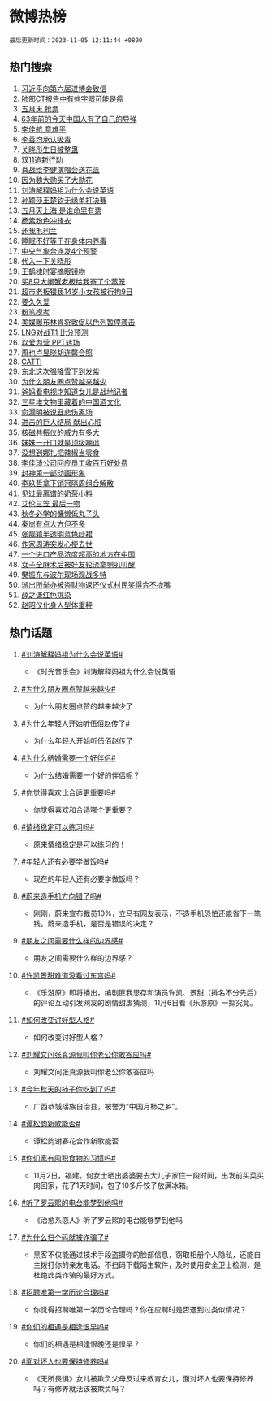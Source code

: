 # 微博热榜

`最后更新时间：2023-11-05 12:11:44 +0800`

## 热门搜索

1. [习近平向第六届进博会致信](https://m.weibo.cn/search?containerid=100103type%3D1%26t%3D10%26q%3D%23%E4%B9%A0%E8%BF%91%E5%B9%B3%E5%90%91%E7%AC%AC%E5%85%AD%E5%B1%8A%E8%BF%9B%E5%8D%9A%E4%BC%9A%E8%87%B4%E4%BF%A1%23&stream_entry_id=51&isnewpage=1&extparam=seat%3D1%26pos%3D0%26q%3D%2523%25E4%25B9%25A0%25E8%25BF%2591%25E5%25B9%25B3%25E5%2590%2591%25E7%25AC%25AC%25E5%2585%25AD%25E5%25B1%258A%25E8%25BF%259B%25E5%258D%259A%25E4%25BC%259A%25E8%2587%25B4%25E4%25BF%25A1%2523%26filter_type%3Drealtimehot%26dgr%3D0%26c_type%3D51%26stream_entry_id%3D51%26cate%3D10103%26display_time%3D1699157502%26pre_seqid%3D169915750221403000266)
1. [肺部CT报告中有些字眼可能是癌](https://m.weibo.cn/search?containerid=100103type%3D1%26t%3D10%26q%3D%23%E8%82%BA%E9%83%A8CT%E6%8A%A5%E5%91%8A%E4%B8%AD%E6%9C%89%E4%BA%9B%E5%AD%97%E7%9C%BC%E5%8F%AF%E8%83%BD%E6%98%AF%E7%99%8C%23&stream_entry_id=31&isnewpage=1&extparam=seat%3D1%26pos%3D0%26realpos%3D1%26lcate%3D5001%26c_type%3D31%26flag%3D1%26stream_entry_id%3D31%26q%3D%2523%25E8%2582%25BA%25E9%2583%25A8CT%25E6%258A%25A5%25E5%2591%258A%25E4%25B8%25AD%25E6%259C%2589%25E4%25BA%259B%25E5%25AD%2597%25E7%259C%25BC%25E5%258F%25AF%25E8%2583%25BD%25E6%2598%25AF%25E7%2599%258C%2523%26filter_type%3Drealtimehot%26dgr%3D0%26band_rank%3D1%26cate%3D5001%26display_time%3D1699157502%26pre_seqid%3D169915750221403000266)
1. [五月天 抢票](https://m.weibo.cn/search?containerid=100103type%3D1%26t%3D10%26q%3D%E4%BA%94%E6%9C%88%E5%A4%A9+%E6%8A%A2%E7%A5%A8&stream_entry_id=31&isnewpage=1&extparam=seat%3D1%26pos%3D1%26realpos%3D2%26lcate%3D5001%26c_type%3D31%26flag%3D2%26stream_entry_id%3D31%26q%3D%25E4%25BA%2594%25E6%259C%2588%25E5%25A4%25A9%2520%25E6%258A%25A2%25E7%25A5%25A8%26filter_type%3Drealtimehot%26dgr%3D0%26band_rank%3D2%26cate%3D5001%26display_time%3D1699157502%26pre_seqid%3D169915750221403000266)
1. [63年前的今天中国人有了自己的导弹](https://m.weibo.cn/search?containerid=100103type%3D1%26t%3D10%26q%3D%2363%E5%B9%B4%E5%89%8D%E7%9A%84%E4%BB%8A%E5%A4%A9%E4%B8%AD%E5%9B%BD%E4%BA%BA%E6%9C%89%E4%BA%86%E8%87%AA%E5%B7%B1%E7%9A%84%E5%AF%BC%E5%BC%B9%23&stream_entry_id=31&isnewpage=1&extparam=seat%3D1%26pos%3D2%26realpos%3D3%26lcate%3D5001%26c_type%3D31%26flag%3D1%26stream_entry_id%3D31%26q%3D%252363%25E5%25B9%25B4%25E5%2589%258D%25E7%259A%2584%25E4%25BB%258A%25E5%25A4%25A9%25E4%25B8%25AD%25E5%259B%25BD%25E4%25BA%25BA%25E6%259C%2589%25E4%25BA%2586%25E8%2587%25AA%25E5%25B7%25B1%25E7%259A%2584%25E5%25AF%25BC%25E5%25BC%25B9%2523%26filter_type%3Drealtimehot%26dgr%3D0%26band_rank%3D3%26cate%3D5001%26display_time%3D1699157502%26pre_seqid%3D169915750221403000266)
1. [李佳航 意难平](https://m.weibo.cn/search?containerid=100103type%3D1%26t%3D10%26q%3D%E6%9D%8E%E4%BD%B3%E8%88%AA+%E6%84%8F%E9%9A%BE%E5%B9%B3&stream_entry_id=31&isnewpage=1&extparam=seat%3D1%26pos%3D3%26realpos%3D4%26lcate%3D5001%26c_type%3D31%26flag%3D1%26stream_entry_id%3D31%26q%3D%25E6%259D%258E%25E4%25BD%25B3%25E8%2588%25AA%2520%25E6%2584%258F%25E9%259A%25BE%25E5%25B9%25B3%26filter_type%3Drealtimehot%26dgr%3D0%26band_rank%3D4%26cate%3D5001%26display_time%3D1699157502%26pre_seqid%3D169915750221403000266)
1. [李善均承认吸毒](https://m.weibo.cn/search?containerid=100103type%3D1%26t%3D10%26q%3D%23%E6%9D%8E%E5%96%84%E5%9D%87%E6%89%BF%E8%AE%A4%E5%90%B8%E6%AF%92%23&stream_entry_id=31&isnewpage=1&extparam=seat%3D1%26pos%3D4%26realpos%3D5%26lcate%3D5001%26c_type%3D31%26flag%3D2%26stream_entry_id%3D31%26q%3D%2523%25E6%259D%258E%25E5%2596%2584%25E5%259D%2587%25E6%2589%25BF%25E8%25AE%25A4%25E5%2590%25B8%25E6%25AF%2592%2523%26filter_type%3Drealtimehot%26dgr%3D0%26band_rank%3D5%26cate%3D5001%26display_time%3D1699157502%26pre_seqid%3D169915750221403000266)
1. [关晓彤生日被整蛊](https://m.weibo.cn/search?containerid=100103type%3D1%26t%3D10%26q%3D%23%E5%85%B3%E6%99%93%E5%BD%A4%E7%94%9F%E6%97%A5%E8%A2%AB%E6%95%B4%E8%9B%8A%23&stream_entry_id=31&isnewpage=1&extparam=seat%3D1%26pos%3D5%26realpos%3D6%26lcate%3D5001%26c_type%3D31%26flag%3D2%26stream_entry_id%3D31%26q%3D%2523%25E5%2585%25B3%25E6%2599%2593%25E5%25BD%25A4%25E7%2594%259F%25E6%2597%25A5%25E8%25A2%25AB%25E6%2595%25B4%25E8%259B%258A%2523%26filter_type%3Drealtimehot%26dgr%3D0%26band_rank%3D6%26cate%3D5001%26display_time%3D1699157502%26pre_seqid%3D169915750221403000266)
1. [双11追新行动](https://m.weibo.cn/search?containerid=100103type%3D1%26t%3D10%26q%3D%23%E5%8F%8C11%E8%BF%BD%E6%96%B0%E8%A1%8C%E5%8A%A8%23&stream_entry_id=31&isnewpage=1&extparam=seat%3D1%26pos%3D6%26lcate%3D5001%26c_type%3D31%26topic_ad%3D1%26stream_entry_id%3D31%26q%3D%2523%25E5%258F%258C11%25E8%25BF%25BD%25E6%2596%25B0%25E8%25A1%258C%25E5%258A%25A8%2523%26filter_type%3Drealtimehot%26dgr%3D0%26adid%3D210390%26band_rank%3D7%26is_ad_pos%3D1%26cate%3D5001%26display_time%3D1699157502%26pre_seqid%3D169915750221403000266)
1. [肖战给李健演唱会送花篮](https://m.weibo.cn/search?containerid=100103type%3D1%26t%3D10%26q%3D%23%E8%82%96%E6%88%98%E7%BB%99%E6%9D%8E%E5%81%A5%E6%BC%94%E5%94%B1%E4%BC%9A%E9%80%81%E8%8A%B1%E7%AF%AE%23&stream_entry_id=31&isnewpage=1&extparam=seat%3D1%26pos%3D7%26realpos%3D7%26lcate%3D5001%26c_type%3D31%26flag%3D1%26stream_entry_id%3D31%26q%3D%2523%25E8%2582%2596%25E6%2588%2598%25E7%25BB%2599%25E6%259D%258E%25E5%2581%25A5%25E6%25BC%2594%25E5%2594%25B1%25E4%25BC%259A%25E9%2580%2581%25E8%258A%25B1%25E7%25AF%25AE%2523%26filter_type%3Drealtimehot%26dgr%3D0%26band_rank%3D7%26cate%3D5001%26display_time%3D1699157502%26pre_seqid%3D169915750221403000266)
1. [因为魏大勋买了大勋花](https://m.weibo.cn/search?containerid=100103type%3D1%26t%3D10%26q%3D%23%E5%9B%A0%E4%B8%BA%E9%AD%8F%E5%A4%A7%E5%8B%8B%E4%B9%B0%E4%BA%86%E5%A4%A7%E5%8B%8B%E8%8A%B1%23&stream_entry_id=31&isnewpage=1&extparam=seat%3D1%26pos%3D8%26realpos%3D8%26lcate%3D5001%26c_type%3D31%26flag%3D1%26stream_entry_id%3D31%26q%3D%2523%25E5%259B%25A0%25E4%25B8%25BA%25E9%25AD%258F%25E5%25A4%25A7%25E5%258B%258B%25E4%25B9%25B0%25E4%25BA%2586%25E5%25A4%25A7%25E5%258B%258B%25E8%258A%25B1%2523%26filter_type%3Drealtimehot%26dgr%3D0%26band_rank%3D8%26cate%3D5001%26display_time%3D1699157502%26pre_seqid%3D169915750221403000266)
1. [刘涛解释妈祖为什么会说英语](https://m.weibo.cn/search?containerid=100103type%3D1%26t%3D10%26q%3D%23%E5%88%98%E6%B6%9B%E8%A7%A3%E9%87%8A%E5%A6%88%E7%A5%96%E4%B8%BA%E4%BB%80%E4%B9%88%E4%BC%9A%E8%AF%B4%E8%8B%B1%E8%AF%AD%23&stream_entry_id=31&isnewpage=1&extparam=seat%3D1%26pos%3D9%26realpos%3D9%26lcate%3D5001%26c_type%3D31%26flag%3D2%26stream_entry_id%3D31%26q%3D%2523%25E5%2588%2598%25E6%25B6%259B%25E8%25A7%25A3%25E9%2587%258A%25E5%25A6%2588%25E7%25A5%2596%25E4%25B8%25BA%25E4%25BB%2580%25E4%25B9%2588%25E4%25BC%259A%25E8%25AF%25B4%25E8%258B%25B1%25E8%25AF%25AD%2523%26filter_type%3Drealtimehot%26dgr%3D0%26band_rank%3D9%26cate%3D5001%26display_time%3D1699157502%26pre_seqid%3D169915750221403000266)
1. [孙颖莎王楚钦无缘单打决赛](https://m.weibo.cn/search?containerid=100103type%3D1%26t%3D10%26q%3D%23%E5%AD%99%E9%A2%96%E8%8E%8E%E7%8E%8B%E6%A5%9A%E9%92%A6%E6%97%A0%E7%BC%98%E5%8D%95%E6%89%93%E5%86%B3%E8%B5%9B%23&stream_entry_id=31&isnewpage=1&extparam=seat%3D1%26pos%3D10%26realpos%3D10%26lcate%3D5001%26c_type%3D31%26flag%3D32768%26stream_entry_id%3D31%26q%3D%2523%25E5%25AD%2599%25E9%25A2%2596%25E8%258E%258E%25E7%258E%258B%25E6%25A5%259A%25E9%2592%25A6%25E6%2597%25A0%25E7%25BC%2598%25E5%258D%2595%25E6%2589%2593%25E5%2586%25B3%25E8%25B5%259B%2523%26filter_type%3Drealtimehot%26dgr%3D0%26band_rank%3D10%26cate%3D5001%26display_time%3D1699157502%26pre_seqid%3D169915750221403000266)
1. [五月天上海 是谁命里有票](https://m.weibo.cn/search?containerid=100103type%3D1%26t%3D10%26q%3D%E4%BA%94%E6%9C%88%E5%A4%A9%E4%B8%8A%E6%B5%B7+%E6%98%AF%E8%B0%81%E5%91%BD%E9%87%8C%E6%9C%89%E7%A5%A8&stream_entry_id=31&isnewpage=1&extparam=seat%3D1%26pos%3D11%26realpos%3D11%26lcate%3D5001%26c_type%3D31%26flag%3D1%26stream_entry_id%3D31%26q%3D%25E4%25BA%2594%25E6%259C%2588%25E5%25A4%25A9%25E4%25B8%258A%25E6%25B5%25B7%2520%25E6%2598%25AF%25E8%25B0%2581%25E5%2591%25BD%25E9%2587%258C%25E6%259C%2589%25E7%25A5%25A8%26filter_type%3Drealtimehot%26dgr%3D0%26band_rank%3D11%26cate%3D5001%26display_time%3D1699157502%26pre_seqid%3D169915750221403000266)
1. [杨紫粉色冲锋衣](https://m.weibo.cn/search?containerid=100103type%3D1%26t%3D10%26q%3D%23%E6%9D%A8%E7%B4%AB%E7%B2%89%E8%89%B2%E5%86%B2%E9%94%8B%E8%A1%A3%23&stream_entry_id=31&isnewpage=1&extparam=seat%3D1%26pos%3D12%26realpos%3D12%26lcate%3D5001%26c_type%3D31%26flag%3D0%26stream_entry_id%3D31%26q%3D%2523%25E6%259D%25A8%25E7%25B4%25AB%25E7%25B2%2589%25E8%2589%25B2%25E5%2586%25B2%25E9%2594%258B%25E8%25A1%25A3%2523%26filter_type%3Drealtimehot%26adid%3D210366%26dgr%3D0%26band_rank%3D12%26cate%3D5001%26display_time%3D1699157502%26pre_seqid%3D169915750221403000266)
1. [还我毛利兰](https://m.weibo.cn/search?containerid=100103type%3D1%26t%3D10%26q%3D%E8%BF%98%E6%88%91%E6%AF%9B%E5%88%A9%E5%85%B0&stream_entry_id=31&isnewpage=1&extparam=seat%3D1%26pos%3D13%26realpos%3D13%26lcate%3D5001%26c_type%3D31%26flag%3D1%26stream_entry_id%3D31%26q%3D%25E8%25BF%2598%25E6%2588%2591%25E6%25AF%259B%25E5%2588%25A9%25E5%2585%25B0%26filter_type%3Drealtimehot%26dgr%3D0%26band_rank%3D13%26cate%3D5001%26display_time%3D1699157502%26pre_seqid%3D169915750221403000266)
1. [睡眠不好等于在身体内养毒](https://m.weibo.cn/search?containerid=100103type%3D1%26t%3D10%26q%3D%23%E7%9D%A1%E7%9C%A0%E4%B8%8D%E5%A5%BD%E7%AD%89%E4%BA%8E%E5%9C%A8%E8%BA%AB%E4%BD%93%E5%86%85%E5%85%BB%E6%AF%92%23&stream_entry_id=31&isnewpage=1&extparam=seat%3D1%26pos%3D14%26realpos%3D14%26lcate%3D5001%26c_type%3D31%26flag%3D0%26stream_entry_id%3D31%26q%3D%2523%25E7%259D%25A1%25E7%259C%25A0%25E4%25B8%258D%25E5%25A5%25BD%25E7%25AD%2589%25E4%25BA%258E%25E5%259C%25A8%25E8%25BA%25AB%25E4%25BD%2593%25E5%2586%2585%25E5%2585%25BB%25E6%25AF%2592%2523%26filter_type%3Drealtimehot%26dgr%3D0%26band_rank%3D14%26cate%3D5001%26display_time%3D1699157502%26pre_seqid%3D169915750221403000266)
1. [中央气象台连发4个预警](https://m.weibo.cn/search?containerid=100103type%3D1%26t%3D10%26q%3D%23%E4%B8%AD%E5%A4%AE%E6%B0%94%E8%B1%A1%E5%8F%B0%E8%BF%9E%E5%8F%914%E4%B8%AA%E9%A2%84%E8%AD%A6%23&stream_entry_id=31&isnewpage=1&extparam=seat%3D1%26pos%3D15%26realpos%3D15%26lcate%3D5001%26c_type%3D31%26flag%3D0%26stream_entry_id%3D31%26q%3D%2523%25E4%25B8%25AD%25E5%25A4%25AE%25E6%25B0%2594%25E8%25B1%25A1%25E5%258F%25B0%25E8%25BF%259E%25E5%258F%25914%25E4%25B8%25AA%25E9%25A2%2584%25E8%25AD%25A6%2523%26filter_type%3Drealtimehot%26dgr%3D0%26band_rank%3D15%26cate%3D5001%26display_time%3D1699157502%26pre_seqid%3D169915750221403000266)
1. [代入一下关晓彤](https://m.weibo.cn/search?containerid=100103type%3D1%26t%3D10%26q%3D%E4%BB%A3%E5%85%A5%E4%B8%80%E4%B8%8B%E5%85%B3%E6%99%93%E5%BD%A4&stream_entry_id=31&isnewpage=1&extparam=seat%3D1%26pos%3D16%26realpos%3D16%26lcate%3D5001%26c_type%3D31%26flag%3D0%26stream_entry_id%3D31%26q%3D%25E4%25BB%25A3%25E5%2585%25A5%25E4%25B8%2580%25E4%25B8%258B%25E5%2585%25B3%25E6%2599%2593%25E5%25BD%25A4%26filter_type%3Drealtimehot%26dgr%3D0%26band_rank%3D16%26cate%3D5001%26display_time%3D1699157502%26pre_seqid%3D169915750221403000266)
1. [王鹤棣时宴摘眼镜吻](https://m.weibo.cn/search?containerid=100103type%3D1%26t%3D10%26q%3D%23%E7%8E%8B%E9%B9%A4%E6%A3%A3%E6%97%B6%E5%AE%B4%E6%91%98%E7%9C%BC%E9%95%9C%E5%90%BB%23&stream_entry_id=31&isnewpage=1&extparam=seat%3D1%26pos%3D17%26realpos%3D17%26lcate%3D5001%26c_type%3D31%26flag%3D1%26stream_entry_id%3D31%26q%3D%2523%25E7%258E%258B%25E9%25B9%25A4%25E6%25A3%25A3%25E6%2597%25B6%25E5%25AE%25B4%25E6%2591%2598%25E7%259C%25BC%25E9%2595%259C%25E5%2590%25BB%2523%26filter_type%3Drealtimehot%26dgr%3D0%26band_rank%3D17%26cate%3D5001%26display_time%3D1699157502%26pre_seqid%3D169915750221403000266)
1. [买8只大闸蟹老板给我寄了个蒸笼](https://m.weibo.cn/search?containerid=100103type%3D1%26t%3D10%26q%3D%23%E4%B9%B08%E5%8F%AA%E5%A4%A7%E9%97%B8%E8%9F%B9%E8%80%81%E6%9D%BF%E7%BB%99%E6%88%91%E5%AF%84%E4%BA%86%E4%B8%AA%E8%92%B8%E7%AC%BC%23&stream_entry_id=31&isnewpage=1&extparam=seat%3D1%26pos%3D18%26realpos%3D18%26lcate%3D5001%26c_type%3D31%26flag%3D0%26stream_entry_id%3D31%26q%3D%2523%25E4%25B9%25B08%25E5%258F%25AA%25E5%25A4%25A7%25E9%2597%25B8%25E8%259F%25B9%25E8%2580%2581%25E6%259D%25BF%25E7%25BB%2599%25E6%2588%2591%25E5%25AF%2584%25E4%25BA%2586%25E4%25B8%25AA%25E8%2592%25B8%25E7%25AC%25BC%2523%26filter_type%3Drealtimehot%26dgr%3D0%26band_rank%3D18%26cate%3D5001%26display_time%3D1699157502%26pre_seqid%3D169915750221403000266)
1. [超市老板猥亵14岁小女孩被行拘9日](https://m.weibo.cn/search?containerid=100103type%3D1%26t%3D10%26q%3D%23%E8%B6%85%E5%B8%82%E8%80%81%E6%9D%BF%E7%8C%A5%E4%BA%B514%E5%B2%81%E5%B0%8F%E5%A5%B3%E5%AD%A9%E8%A2%AB%E8%A1%8C%E6%8B%989%E6%97%A5%23&stream_entry_id=31&isnewpage=1&extparam=seat%3D1%26pos%3D19%26realpos%3D19%26lcate%3D5001%26c_type%3D31%26flag%3D0%26stream_entry_id%3D31%26q%3D%2523%25E8%25B6%2585%25E5%25B8%2582%25E8%2580%2581%25E6%259D%25BF%25E7%258C%25A5%25E4%25BA%25B514%25E5%25B2%2581%25E5%25B0%258F%25E5%25A5%25B3%25E5%25AD%25A9%25E8%25A2%25AB%25E8%25A1%258C%25E6%258B%25989%25E6%2597%25A5%2523%26filter_type%3Drealtimehot%26dgr%3D0%26band_rank%3D19%26cate%3D5001%26display_time%3D1699157502%26pre_seqid%3D169915750221403000266)
1. [要久久爱](https://m.weibo.cn/search?containerid=100103type%3D1%26t%3D10%26q%3D%E8%A6%81%E4%B9%85%E4%B9%85%E7%88%B1&stream_entry_id=31&isnewpage=1&extparam=seat%3D1%26pos%3D20%26realpos%3D20%26lcate%3D5001%26c_type%3D31%26flag%3D0%26stream_entry_id%3D31%26q%3D%25E8%25A6%2581%25E4%25B9%2585%25E4%25B9%2585%25E7%2588%25B1%26filter_type%3Drealtimehot%26dgr%3D0%26band_rank%3D20%26cate%3D5001%26display_time%3D1699157502%26pre_seqid%3D169915750221403000266)
1. [粉笔模考](https://m.weibo.cn/search?containerid=100103type%3D1%26t%3D10%26q%3D%E7%B2%89%E7%AC%94%E6%A8%A1%E8%80%83&stream_entry_id=31&isnewpage=1&extparam=seat%3D1%26pos%3D21%26realpos%3D21%26lcate%3D5001%26c_type%3D31%26flag%3D1%26stream_entry_id%3D31%26q%3D%25E7%25B2%2589%25E7%25AC%2594%25E6%25A8%25A1%25E8%2580%2583%26filter_type%3Drealtimehot%26dgr%3D0%26band_rank%3D21%26cate%3D5001%26display_time%3D1699157502%26pre_seqid%3D169915750221403000266)
1. [美媒曝布林肯将敦促以色列暂停袭击](https://m.weibo.cn/search?containerid=100103type%3D1%26t%3D10%26q%3D%23%E7%BE%8E%E5%AA%92%E6%9B%9D%E5%B8%83%E6%9E%97%E8%82%AF%E5%B0%86%E6%95%A6%E4%BF%83%E4%BB%A5%E8%89%B2%E5%88%97%E6%9A%82%E5%81%9C%E8%A2%AD%E5%87%BB%23&stream_entry_id=31&isnewpage=1&extparam=seat%3D1%26pos%3D22%26realpos%3D22%26lcate%3D5001%26c_type%3D31%26flag%3D0%26stream_entry_id%3D31%26q%3D%2523%25E7%25BE%258E%25E5%25AA%2592%25E6%259B%259D%25E5%25B8%2583%25E6%259E%2597%25E8%2582%25AF%25E5%25B0%2586%25E6%2595%25A6%25E4%25BF%2583%25E4%25BB%25A5%25E8%2589%25B2%25E5%2588%2597%25E6%259A%2582%25E5%2581%259C%25E8%25A2%25AD%25E5%2587%25BB%2523%26filter_type%3Drealtimehot%26dgr%3D0%26band_rank%3D22%26cate%3D5001%26display_time%3D1699157502%26pre_seqid%3D169915750221403000266)
1. [LNG对战T1 比分预测](https://m.weibo.cn/search?containerid=100103type%3D1%26t%3D10%26q%3DLNG%E5%AF%B9%E6%88%98T1+%E6%AF%94%E5%88%86%E9%A2%84%E6%B5%8B&stream_entry_id=31&isnewpage=1&extparam=seat%3D1%26pos%3D23%26realpos%3D23%26lcate%3D5001%26c_type%3D31%26flag%3D0%26stream_entry_id%3D31%26q%3DLNG%25E5%25AF%25B9%25E6%2588%2598T1%2520%25E6%25AF%2594%25E5%2588%2586%25E9%25A2%2584%25E6%25B5%258B%26filter_type%3Drealtimehot%26dgr%3D0%26band_rank%3D23%26cate%3D5001%26display_time%3D1699157502%26pre_seqid%3D169915750221403000266)
1. [以爱为营 PPT转场](https://m.weibo.cn/search?containerid=100103type%3D1%26t%3D10%26q%3D%E4%BB%A5%E7%88%B1%E4%B8%BA%E8%90%A5+PPT%E8%BD%AC%E5%9C%BA&stream_entry_id=31&isnewpage=1&extparam=seat%3D1%26pos%3D24%26realpos%3D24%26lcate%3D5001%26c_type%3D31%26flag%3D1%26stream_entry_id%3D31%26q%3D%25E4%25BB%25A5%25E7%2588%25B1%25E4%25B8%25BA%25E8%2590%25A5%2520PPT%25E8%25BD%25AC%25E5%259C%25BA%26filter_type%3Drealtimehot%26dgr%3D0%26band_rank%3D24%26cate%3D5001%26display_time%3D1699157502%26pre_seqid%3D169915750221403000266)
1. [周也卢昱晓胡连馨合照](https://m.weibo.cn/search?containerid=100103type%3D1%26t%3D10%26q%3D%23%E5%91%A8%E4%B9%9F%E5%8D%A2%E6%98%B1%E6%99%93%E8%83%A1%E8%BF%9E%E9%A6%A8%E5%90%88%E7%85%A7%23&stream_entry_id=31&isnewpage=1&extparam=seat%3D1%26pos%3D25%26realpos%3D25%26lcate%3D5001%26c_type%3D31%26flag%3D1%26stream_entry_id%3D31%26q%3D%2523%25E5%2591%25A8%25E4%25B9%259F%25E5%258D%25A2%25E6%2598%25B1%25E6%2599%2593%25E8%2583%25A1%25E8%25BF%259E%25E9%25A6%25A8%25E5%2590%2588%25E7%2585%25A7%2523%26filter_type%3Drealtimehot%26dgr%3D0%26band_rank%3D25%26cate%3D5001%26display_time%3D1699157502%26pre_seqid%3D169915750221403000266)
1. [CATTI](https://m.weibo.cn/search?containerid=100103type%3D1%26t%3D10%26q%3DCATTI&stream_entry_id=31&isnewpage=1&extparam=seat%3D1%26pos%3D26%26realpos%3D26%26lcate%3D5001%26c_type%3D31%26flag%3D1%26stream_entry_id%3D31%26q%3DCATTI%26filter_type%3Drealtimehot%26dgr%3D0%26band_rank%3D26%26cate%3D5001%26display_time%3D1699157502%26pre_seqid%3D169915750221403000266)
1. [东北这次强降雪下到发紫](https://m.weibo.cn/search?containerid=100103type%3D1%26t%3D10%26q%3D%23%E4%B8%9C%E5%8C%97%E8%BF%99%E6%AC%A1%E5%BC%BA%E9%99%8D%E9%9B%AA%E4%B8%8B%E5%88%B0%E5%8F%91%E7%B4%AB%23&stream_entry_id=31&isnewpage=1&extparam=seat%3D1%26pos%3D27%26realpos%3D27%26lcate%3D5001%26c_type%3D31%26flag%3D0%26stream_entry_id%3D31%26q%3D%2523%25E4%25B8%259C%25E5%258C%2597%25E8%25BF%2599%25E6%25AC%25A1%25E5%25BC%25BA%25E9%2599%258D%25E9%259B%25AA%25E4%25B8%258B%25E5%2588%25B0%25E5%258F%2591%25E7%25B4%25AB%2523%26filter_type%3Drealtimehot%26dgr%3D0%26band_rank%3D27%26cate%3D5001%26display_time%3D1699157502%26pre_seqid%3D169915750221403000266)
1. [为什么朋友圈点赞越来越少](https://m.weibo.cn/search?containerid=100103type%3D1%26t%3D10%26q%3D%23%E4%B8%BA%E4%BB%80%E4%B9%88%E6%9C%8B%E5%8F%8B%E5%9C%88%E7%82%B9%E8%B5%9E%E8%B6%8A%E6%9D%A5%E8%B6%8A%E5%B0%91%23&stream_entry_id=31&isnewpage=1&extparam=seat%3D1%26pos%3D28%26realpos%3D28%26lcate%3D5001%26c_type%3D31%26flag%3D0%26stream_entry_id%3D31%26q%3D%2523%25E4%25B8%25BA%25E4%25BB%2580%25E4%25B9%2588%25E6%259C%258B%25E5%258F%258B%25E5%259C%2588%25E7%2582%25B9%25E8%25B5%259E%25E8%25B6%258A%25E6%259D%25A5%25E8%25B6%258A%25E5%25B0%2591%2523%26filter_type%3Drealtimehot%26dgr%3D0%26band_rank%3D28%26cate%3D5001%26display_time%3D1699157502%26pre_seqid%3D169915750221403000266)
1. [爸妈看电视才知道女儿是战地记者](https://m.weibo.cn/search?containerid=100103type%3D1%26t%3D10%26q%3D%23%E7%88%B8%E5%A6%88%E7%9C%8B%E7%94%B5%E8%A7%86%E6%89%8D%E7%9F%A5%E9%81%93%E5%A5%B3%E5%84%BF%E6%98%AF%E6%88%98%E5%9C%B0%E8%AE%B0%E8%80%85%23&stream_entry_id=31&isnewpage=1&extparam=seat%3D1%26pos%3D29%26realpos%3D29%26lcate%3D5001%26c_type%3D31%26flag%3D1%26stream_entry_id%3D31%26q%3D%2523%25E7%2588%25B8%25E5%25A6%2588%25E7%259C%258B%25E7%2594%25B5%25E8%25A7%2586%25E6%2589%258D%25E7%259F%25A5%25E9%2581%2593%25E5%25A5%25B3%25E5%2584%25BF%25E6%2598%25AF%25E6%2588%2598%25E5%259C%25B0%25E8%25AE%25B0%25E8%2580%2585%2523%26filter_type%3Drealtimehot%26dgr%3D0%26band_rank%3D29%26cate%3D5001%26display_time%3D1699157502%26pre_seqid%3D169915750221403000266)
1. [三星堆文物里藏着的中国酒文化](https://m.weibo.cn/search?containerid=100103type%3D1%26t%3D10%26q%3D%23%E4%B8%89%E6%98%9F%E5%A0%86%E6%96%87%E7%89%A9%E9%87%8C%E8%97%8F%E7%9D%80%E7%9A%84%E4%B8%AD%E5%9B%BD%E9%85%92%E6%96%87%E5%8C%96%23&stream_entry_id=31&isnewpage=1&extparam=seat%3D1%26pos%3D30%26realpos%3D30%26lcate%3D5001%26c_type%3D31%26flag%3D0%26stream_entry_id%3D31%26q%3D%2523%25E4%25B8%2589%25E6%2598%259F%25E5%25A0%2586%25E6%2596%2587%25E7%2589%25A9%25E9%2587%258C%25E8%2597%258F%25E7%259D%2580%25E7%259A%2584%25E4%25B8%25AD%25E5%259B%25BD%25E9%2585%2592%25E6%2596%2587%25E5%258C%2596%2523%26filter_type%3Drealtimehot%26adid%3D210537%26dgr%3D0%26band_rank%3D30%26cate%3D5001%26display_time%3D1699157502%26pre_seqid%3D169915750221403000266)
1. [俞灏明被说丑悲伤离场](https://m.weibo.cn/search?containerid=100103type%3D1%26t%3D10%26q%3D%23%E4%BF%9E%E7%81%8F%E6%98%8E%E8%A2%AB%E8%AF%B4%E4%B8%91%E6%82%B2%E4%BC%A4%E7%A6%BB%E5%9C%BA%23&stream_entry_id=31&isnewpage=1&extparam=seat%3D1%26pos%3D31%26realpos%3D31%26lcate%3D5001%26c_type%3D31%26flag%3D1%26stream_entry_id%3D31%26q%3D%2523%25E4%25BF%259E%25E7%2581%258F%25E6%2598%258E%25E8%25A2%25AB%25E8%25AF%25B4%25E4%25B8%2591%25E6%2582%25B2%25E4%25BC%25A4%25E7%25A6%25BB%25E5%259C%25BA%2523%26filter_type%3Drealtimehot%26dgr%3D0%26band_rank%3D31%26cate%3D5001%26display_time%3D1699157502%26pre_seqid%3D169915750221403000266)
1. [进击的巨人结局 献出心脏](https://m.weibo.cn/search?containerid=100103type%3D1%26t%3D10%26q%3D%E8%BF%9B%E5%87%BB%E7%9A%84%E5%B7%A8%E4%BA%BA%E7%BB%93%E5%B1%80+%E7%8C%AE%E5%87%BA%E5%BF%83%E8%84%8F&stream_entry_id=31&isnewpage=1&extparam=seat%3D1%26pos%3D32%26realpos%3D32%26lcate%3D5001%26c_type%3D31%26flag%3D1%26stream_entry_id%3D31%26q%3D%25E8%25BF%259B%25E5%2587%25BB%25E7%259A%2584%25E5%25B7%25A8%25E4%25BA%25BA%25E7%25BB%2593%25E5%25B1%2580%2520%25E7%258C%25AE%25E5%2587%25BA%25E5%25BF%2583%25E8%2584%258F%26filter_type%3Drealtimehot%26dgr%3D0%26band_rank%3D32%26cate%3D5001%26display_time%3D1699157502%26pre_seqid%3D169915750221403000266)
1. [核磁共振仪的威力有多大](https://m.weibo.cn/search?containerid=100103type%3D1%26t%3D10%26q%3D%E6%A0%B8%E7%A3%81%E5%85%B1%E6%8C%AF%E4%BB%AA%E7%9A%84%E5%A8%81%E5%8A%9B%E6%9C%89%E5%A4%9A%E5%A4%A7&stream_entry_id=31&isnewpage=1&extparam=seat%3D1%26pos%3D33%26realpos%3D33%26lcate%3D5001%26c_type%3D31%26flag%3D1%26stream_entry_id%3D31%26q%3D%25E6%25A0%25B8%25E7%25A3%2581%25E5%2585%25B1%25E6%258C%25AF%25E4%25BB%25AA%25E7%259A%2584%25E5%25A8%2581%25E5%258A%259B%25E6%259C%2589%25E5%25A4%259A%25E5%25A4%25A7%26filter_type%3Drealtimehot%26dgr%3D0%26band_rank%3D33%26cate%3D5001%26display_time%3D1699157502%26pre_seqid%3D169915750221403000266)
1. [妹妹一开口就是顶级嘲讽](https://m.weibo.cn/search?containerid=100103type%3D1%26t%3D10%26q%3D%E5%A6%B9%E5%A6%B9%E4%B8%80%E5%BC%80%E5%8F%A3%E5%B0%B1%E6%98%AF%E9%A1%B6%E7%BA%A7%E5%98%B2%E8%AE%BD&stream_entry_id=31&isnewpage=1&extparam=seat%3D1%26pos%3D34%26realpos%3D34%26lcate%3D5001%26c_type%3D31%26flag%3D1%26stream_entry_id%3D31%26q%3D%25E5%25A6%25B9%25E5%25A6%25B9%25E4%25B8%2580%25E5%25BC%2580%25E5%258F%25A3%25E5%25B0%25B1%25E6%2598%25AF%25E9%25A1%25B6%25E7%25BA%25A7%25E5%2598%25B2%25E8%25AE%25BD%26filter_type%3Drealtimehot%26dgr%3D0%26band_rank%3D34%26cate%3D5001%26display_time%3D1699157502%26pre_seqid%3D169915750221403000266)
1. [没想到娜扎把辣椒当零食](https://m.weibo.cn/search?containerid=100103type%3D1%26t%3D10%26q%3D%23%E6%B2%A1%E6%83%B3%E5%88%B0%E5%A8%9C%E6%89%8E%E6%8A%8A%E8%BE%A3%E6%A4%92%E5%BD%93%E9%9B%B6%E9%A3%9F%23&stream_entry_id=31&isnewpage=1&extparam=seat%3D1%26pos%3D35%26realpos%3D35%26lcate%3D5001%26c_type%3D31%26flag%3D0%26stream_entry_id%3D31%26q%3D%2523%25E6%25B2%25A1%25E6%2583%25B3%25E5%2588%25B0%25E5%25A8%259C%25E6%2589%258E%25E6%258A%258A%25E8%25BE%25A3%25E6%25A4%2592%25E5%25BD%2593%25E9%259B%25B6%25E9%25A3%259F%2523%26filter_type%3Drealtimehot%26dgr%3D0%26band_rank%3D35%26cate%3D5001%26display_time%3D1699157502%26pre_seqid%3D169915750221403000266)
1. [李佳琦公司回应员工收百万好处费](https://m.weibo.cn/search?containerid=100103type%3D1%26t%3D10%26q%3D%23%E6%9D%8E%E4%BD%B3%E7%90%A6%E5%85%AC%E5%8F%B8%E5%9B%9E%E5%BA%94%E5%91%98%E5%B7%A5%E6%94%B6%E7%99%BE%E4%B8%87%E5%A5%BD%E5%A4%84%E8%B4%B9%23&stream_entry_id=31&isnewpage=1&extparam=seat%3D1%26pos%3D36%26realpos%3D36%26lcate%3D5001%26c_type%3D31%26flag%3D0%26stream_entry_id%3D31%26q%3D%2523%25E6%259D%258E%25E4%25BD%25B3%25E7%2590%25A6%25E5%2585%25AC%25E5%258F%25B8%25E5%259B%259E%25E5%25BA%2594%25E5%2591%2598%25E5%25B7%25A5%25E6%2594%25B6%25E7%2599%25BE%25E4%25B8%2587%25E5%25A5%25BD%25E5%25A4%2584%25E8%25B4%25B9%2523%26filter_type%3Drealtimehot%26dgr%3D0%26band_rank%3D36%26cate%3D5001%26display_time%3D1699157502%26pre_seqid%3D169915750221403000266)
1. [封神第一部动画形象](https://m.weibo.cn/search?containerid=100103type%3D1%26t%3D10%26q%3D%E5%B0%81%E7%A5%9E%E7%AC%AC%E4%B8%80%E9%83%A8%E5%8A%A8%E7%94%BB%E5%BD%A2%E8%B1%A1&stream_entry_id=31&isnewpage=1&extparam=seat%3D1%26pos%3D37%26realpos%3D37%26lcate%3D5001%26c_type%3D31%26flag%3D1%26stream_entry_id%3D31%26q%3D%25E5%25B0%2581%25E7%25A5%259E%25E7%25AC%25AC%25E4%25B8%2580%25E9%2583%25A8%25E5%258A%25A8%25E7%2594%25BB%25E5%25BD%25A2%25E8%25B1%25A1%26filter_type%3Drealtimehot%26dgr%3D0%26band_rank%3D37%26cate%3D5001%26display_time%3D1699157502%26pre_seqid%3D169915750221403000266)
1. [李玖哲拿下销冠隔周组合解散](https://m.weibo.cn/search?containerid=100103type%3D1%26t%3D10%26q%3D%23%E6%9D%8E%E7%8E%96%E5%93%B2%E6%8B%BF%E4%B8%8B%E9%94%80%E5%86%A0%E9%9A%94%E5%91%A8%E7%BB%84%E5%90%88%E8%A7%A3%E6%95%A3%23&stream_entry_id=31&isnewpage=1&extparam=seat%3D1%26pos%3D38%26realpos%3D38%26lcate%3D5001%26c_type%3D31%26flag%3D0%26stream_entry_id%3D31%26q%3D%2523%25E6%259D%258E%25E7%258E%2596%25E5%2593%25B2%25E6%258B%25BF%25E4%25B8%258B%25E9%2594%2580%25E5%2586%25A0%25E9%259A%2594%25E5%2591%25A8%25E7%25BB%2584%25E5%2590%2588%25E8%25A7%25A3%25E6%2595%25A3%2523%26filter_type%3Drealtimehot%26dgr%3D0%26band_rank%3D38%26cate%3D5001%26display_time%3D1699157502%26pre_seqid%3D169915750221403000266)
1. [见过最离谱的奶茶小料](https://m.weibo.cn/search?containerid=100103type%3D1%26t%3D10%26q%3D%23%E8%A7%81%E8%BF%87%E6%9C%80%E7%A6%BB%E8%B0%B1%E7%9A%84%E5%A5%B6%E8%8C%B6%E5%B0%8F%E6%96%99%23&stream_entry_id=31&isnewpage=1&extparam=seat%3D1%26pos%3D39%26realpos%3D39%26lcate%3D5001%26c_type%3D31%26flag%3D1%26stream_entry_id%3D31%26q%3D%2523%25E8%25A7%2581%25E8%25BF%2587%25E6%259C%2580%25E7%25A6%25BB%25E8%25B0%25B1%25E7%259A%2584%25E5%25A5%25B6%25E8%258C%25B6%25E5%25B0%258F%25E6%2596%2599%2523%26filter_type%3Drealtimehot%26dgr%3D0%26band_rank%3D39%26cate%3D5001%26display_time%3D1699157502%26pre_seqid%3D169915750221403000266)
1. [艾伦三笠 最后一吻](https://m.weibo.cn/search?containerid=100103type%3D1%26t%3D10%26q%3D%E8%89%BE%E4%BC%A6%E4%B8%89%E7%AC%A0+%E6%9C%80%E5%90%8E%E4%B8%80%E5%90%BB&stream_entry_id=31&isnewpage=1&extparam=seat%3D1%26pos%3D40%26realpos%3D40%26lcate%3D5001%26c_type%3D31%26flag%3D0%26stream_entry_id%3D31%26q%3D%25E8%2589%25BE%25E4%25BC%25A6%25E4%25B8%2589%25E7%25AC%25A0%2520%25E6%259C%2580%25E5%2590%258E%25E4%25B8%2580%25E5%2590%25BB%26filter_type%3Drealtimehot%26dgr%3D0%26band_rank%3D40%26cate%3D5001%26display_time%3D1699157502%26pre_seqid%3D169915750221403000266)
1. [秋冬必学的慵懒低丸子头](https://m.weibo.cn/search?containerid=100103type%3D1%26t%3D10%26q%3D%E7%A7%8B%E5%86%AC%E5%BF%85%E5%AD%A6%E7%9A%84%E6%85%B5%E6%87%92%E4%BD%8E%E4%B8%B8%E5%AD%90%E5%A4%B4&stream_entry_id=31&isnewpage=1&extparam=seat%3D1%26pos%3D41%26realpos%3D41%26lcate%3D5001%26c_type%3D31%26flag%3D0%26stream_entry_id%3D31%26q%3D%25E7%25A7%258B%25E5%2586%25AC%25E5%25BF%2585%25E5%25AD%25A6%25E7%259A%2584%25E6%2585%25B5%25E6%2587%2592%25E4%25BD%258E%25E4%25B8%25B8%25E5%25AD%2590%25E5%25A4%25B4%26filter_type%3Drealtimehot%26dgr%3D0%26band_rank%3D41%26cate%3D5001%26display_time%3D1699157502%26pre_seqid%3D169915750221403000266)
1. [秦岚有点大方但不多](https://m.weibo.cn/search?containerid=100103type%3D1%26t%3D10%26q%3D%23%E7%A7%A6%E5%B2%9A%E6%9C%89%E7%82%B9%E5%A4%A7%E6%96%B9%E4%BD%86%E4%B8%8D%E5%A4%9A%23&stream_entry_id=31&isnewpage=1&extparam=seat%3D1%26pos%3D42%26realpos%3D42%26lcate%3D5001%26c_type%3D31%26flag%3D0%26stream_entry_id%3D31%26q%3D%2523%25E7%25A7%25A6%25E5%25B2%259A%25E6%259C%2589%25E7%2582%25B9%25E5%25A4%25A7%25E6%2596%25B9%25E4%25BD%2586%25E4%25B8%258D%25E5%25A4%259A%2523%26filter_type%3Drealtimehot%26dgr%3D0%26band_rank%3D42%26cate%3D5001%26display_time%3D1699157502%26pre_seqid%3D169915750221403000266)
1. [张靓颖半透明蓝色纱裙](https://m.weibo.cn/search?containerid=100103type%3D1%26t%3D10%26q%3D%23%E5%BC%A0%E9%9D%93%E9%A2%96%E5%8D%8A%E9%80%8F%E6%98%8E%E8%93%9D%E8%89%B2%E7%BA%B1%E8%A3%99%23&stream_entry_id=31&isnewpage=1&extparam=seat%3D1%26pos%3D43%26realpos%3D43%26lcate%3D5001%26c_type%3D31%26flag%3D1%26stream_entry_id%3D31%26q%3D%2523%25E5%25BC%25A0%25E9%259D%2593%25E9%25A2%2596%25E5%258D%258A%25E9%2580%258F%25E6%2598%258E%25E8%2593%259D%25E8%2589%25B2%25E7%25BA%25B1%25E8%25A3%2599%2523%26filter_type%3Drealtimehot%26dgr%3D0%26band_rank%3D43%26cate%3D5001%26display_time%3D1699157502%26pre_seqid%3D169915750221403000266)
1. [作家周涛突发心梗去世](https://m.weibo.cn/search?containerid=100103type%3D1%26t%3D10%26q%3D%23%E4%BD%9C%E5%AE%B6%E5%91%A8%E6%B6%9B%E7%AA%81%E5%8F%91%E5%BF%83%E6%A2%97%E5%8E%BB%E4%B8%96%23&stream_entry_id=31&isnewpage=1&extparam=seat%3D1%26pos%3D44%26realpos%3D44%26lcate%3D5001%26c_type%3D31%26flag%3D0%26stream_entry_id%3D31%26q%3D%2523%25E4%25BD%259C%25E5%25AE%25B6%25E5%2591%25A8%25E6%25B6%259B%25E7%25AA%2581%25E5%258F%2591%25E5%25BF%2583%25E6%25A2%2597%25E5%258E%25BB%25E4%25B8%2596%2523%26filter_type%3Drealtimehot%26dgr%3D0%26band_rank%3D44%26cate%3D5001%26display_time%3D1699157502%26pre_seqid%3D169915750221403000266)
1. [一个进口产品浓度超高的地方在中国](https://m.weibo.cn/search?containerid=100103type%3D1%26t%3D10%26q%3D%23%E4%B8%80%E4%B8%AA%E8%BF%9B%E5%8F%A3%E4%BA%A7%E5%93%81%E6%B5%93%E5%BA%A6%E8%B6%85%E9%AB%98%E7%9A%84%E5%9C%B0%E6%96%B9%E5%9C%A8%E4%B8%AD%E5%9B%BD%23&stream_entry_id=31&isnewpage=1&extparam=seat%3D1%26pos%3D45%26realpos%3D45%26lcate%3D5001%26c_type%3D31%26flag%3D1%26stream_entry_id%3D31%26q%3D%2523%25E4%25B8%2580%25E4%25B8%25AA%25E8%25BF%259B%25E5%258F%25A3%25E4%25BA%25A7%25E5%2593%2581%25E6%25B5%2593%25E5%25BA%25A6%25E8%25B6%2585%25E9%25AB%2598%25E7%259A%2584%25E5%259C%25B0%25E6%2596%25B9%25E5%259C%25A8%25E4%25B8%25AD%25E5%259B%25BD%2523%26filter_type%3Drealtimehot%26dgr%3D0%26band_rank%3D45%26cate%3D5001%26display_time%3D1699157502%26pre_seqid%3D169915750221403000266)
1. [女子全麻术后被好友轮流拿喇叭叫醒](https://m.weibo.cn/search?containerid=100103type%3D1%26t%3D10%26q%3D%23%E5%A5%B3%E5%AD%90%E5%85%A8%E9%BA%BB%E6%9C%AF%E5%90%8E%E8%A2%AB%E5%A5%BD%E5%8F%8B%E8%BD%AE%E6%B5%81%E6%8B%BF%E5%96%87%E5%8F%AD%E5%8F%AB%E9%86%92%23&stream_entry_id=31&isnewpage=1&extparam=seat%3D1%26pos%3D46%26realpos%3D46%26lcate%3D5001%26c_type%3D31%26flag%3D32768%26stream_entry_id%3D31%26q%3D%2523%25E5%25A5%25B3%25E5%25AD%2590%25E5%2585%25A8%25E9%25BA%25BB%25E6%259C%25AF%25E5%2590%258E%25E8%25A2%25AB%25E5%25A5%25BD%25E5%258F%258B%25E8%25BD%25AE%25E6%25B5%2581%25E6%258B%25BF%25E5%2596%2587%25E5%258F%25AD%25E5%258F%25AB%25E9%2586%2592%2523%26filter_type%3Drealtimehot%26dgr%3D0%26band_rank%3D46%26cate%3D5001%26display_time%3D1699157502%26pre_seqid%3D169915750221403000266)
1. [樊振东与波尔现场观战多特](https://m.weibo.cn/search?containerid=100103type%3D1%26t%3D10%26q%3D%23%E6%A8%8A%E6%8C%AF%E4%B8%9C%E4%B8%8E%E6%B3%A2%E5%B0%94%E7%8E%B0%E5%9C%BA%E8%A7%82%E6%88%98%E5%A4%9A%E7%89%B9%23&stream_entry_id=31&isnewpage=1&extparam=seat%3D1%26pos%3D47%26realpos%3D47%26lcate%3D5001%26c_type%3D31%26flag%3D0%26stream_entry_id%3D31%26q%3D%2523%25E6%25A8%258A%25E6%258C%25AF%25E4%25B8%259C%25E4%25B8%258E%25E6%25B3%25A2%25E5%25B0%2594%25E7%258E%25B0%25E5%259C%25BA%25E8%25A7%2582%25E6%2588%2598%25E5%25A4%259A%25E7%2589%25B9%2523%26filter_type%3Drealtimehot%26dgr%3D0%26band_rank%3D47%26cate%3D5001%26display_time%3D1699157502%26pre_seqid%3D169915750221403000266)
1. [派出所举办被盗财物返还仪式村民笑得合不拢嘴](https://m.weibo.cn/search?containerid=100103type%3D1%26t%3D10%26q%3D%23%E6%B4%BE%E5%87%BA%E6%89%80%E4%B8%BE%E5%8A%9E%E8%A2%AB%E7%9B%97%E8%B4%A2%E7%89%A9%E8%BF%94%E8%BF%98%E4%BB%AA%E5%BC%8F%E6%9D%91%E6%B0%91%E7%AC%91%E5%BE%97%E5%90%88%E4%B8%8D%E6%8B%A2%E5%98%B4%23&stream_entry_id=31&isnewpage=1&extparam=seat%3D1%26pos%3D48%26realpos%3D48%26lcate%3D5001%26c_type%3D31%26flag%3D32768%26stream_entry_id%3D31%26q%3D%2523%25E6%25B4%25BE%25E5%2587%25BA%25E6%2589%2580%25E4%25B8%25BE%25E5%258A%259E%25E8%25A2%25AB%25E7%259B%2597%25E8%25B4%25A2%25E7%2589%25A9%25E8%25BF%2594%25E8%25BF%2598%25E4%25BB%25AA%25E5%25BC%258F%25E6%259D%2591%25E6%25B0%2591%25E7%25AC%2591%25E5%25BE%2597%25E5%2590%2588%25E4%25B8%258D%25E6%258B%25A2%25E5%2598%25B4%2523%26filter_type%3Drealtimehot%26dgr%3D0%26band_rank%3D48%26cate%3D5001%26display_time%3D1699157502%26pre_seqid%3D169915750221403000266)
1. [薛之谦红色挑染](https://m.weibo.cn/search?containerid=100103type%3D1%26t%3D10%26q%3D%23%E8%96%9B%E4%B9%8B%E8%B0%A6%E7%BA%A2%E8%89%B2%E6%8C%91%E6%9F%93%23&stream_entry_id=31&isnewpage=1&extparam=seat%3D1%26pos%3D49%26realpos%3D49%26lcate%3D5001%26c_type%3D31%26flag%3D1%26stream_entry_id%3D31%26q%3D%2523%25E8%2596%259B%25E4%25B9%258B%25E8%25B0%25A6%25E7%25BA%25A2%25E8%2589%25B2%25E6%258C%2591%25E6%259F%2593%2523%26filter_type%3Drealtimehot%26dgr%3D0%26band_rank%3D49%26cate%3D5001%26display_time%3D1699157502%26pre_seqid%3D169915750221403000266)
1. [赵昭仪化身人型体重秤](https://m.weibo.cn/search?containerid=100103type%3D1%26t%3D10%26q%3D%E8%B5%B5%E6%98%AD%E4%BB%AA%E5%8C%96%E8%BA%AB%E4%BA%BA%E5%9E%8B%E4%BD%93%E9%87%8D%E7%A7%A4&stream_entry_id=31&isnewpage=1&extparam=seat%3D1%26pos%3D50%26realpos%3D50%26lcate%3D5001%26c_type%3D31%26flag%3D1%26stream_entry_id%3D31%26q%3D%25E8%25B5%25B5%25E6%2598%25AD%25E4%25BB%25AA%25E5%258C%2596%25E8%25BA%25AB%25E4%25BA%25BA%25E5%259E%258B%25E4%25BD%2593%25E9%2587%258D%25E7%25A7%25A4%26filter_type%3Drealtimehot%26dgr%3D0%26band_rank%3D50%26cate%3D5001%26display_time%3D1699157502%26pre_seqid%3D169915750221403000266)

## 热门话题

1. [#刘涛解释妈祖为什么会说英语#](https://m.weibo.cn/search?containerid=231522type%3D1%26t%3D10%26q%3D%23%E5%88%98%E6%B6%9B%E8%A7%A3%E9%87%8A%E5%A6%88%E7%A5%96%E4%B8%BA%E4%BB%80%E4%B9%88%E4%BC%9A%E8%AF%B4%E8%8B%B1%E8%AF%AD%23&stream_entry_id=128&isnewpage=1&extparam=seat%3D1%26cate%3D5004%26dgr%3D0%26unitid%3D1699146709427%26lcate%3D5004%26c_type%3D128%26pos%3D1-0-0%26display_time%3D1699157504%26pre_seqid%3D16991575046630220376)
    - 《时光音乐会》刘涛解释妈祖为什么会说英语

1. [#为什么朋友圈点赞越来越少#](https://m.weibo.cn/search?containerid=231522type%3D1%26t%3D10%26q%3D%23%E4%B8%BA%E4%BB%80%E4%B9%88%E6%9C%8B%E5%8F%8B%E5%9C%88%E7%82%B9%E8%B5%9E%E8%B6%8A%E6%9D%A5%E8%B6%8A%E5%B0%91%23&stream_entry_id=128&isnewpage=1&extparam=seat%3D1%26cate%3D5004%26dgr%3D0%26unitid%3D1699146407868%26lcate%3D5004%26c_type%3D128%26pos%3D1-0-1%26display_time%3D1699157504%26pre_seqid%3D16991575046630220376)
    - 为什么朋友圈点赞的越来越少了

1. [#为什么年轻人开始听伍佰赵传了#](https://m.weibo.cn/search?containerid=231522type%3D1%26t%3D10%26q%3D%23%E4%B8%BA%E4%BB%80%E4%B9%88%E5%B9%B4%E8%BD%BB%E4%BA%BA%E5%BC%80%E5%A7%8B%E5%90%AC%E4%BC%8D%E4%BD%B0%E8%B5%B5%E4%BC%A0%E4%BA%86%23&stream_entry_id=128&isnewpage=1&extparam=seat%3D1%26cate%3D5004%26dgr%3D0%26unitid%3D1699147303238%26lcate%3D5004%26c_type%3D128%26pos%3D1-0-2%26display_time%3D1699157504%26pre_seqid%3D16991575046630220376)
    - 为什么年轻人开始听伍佰赵传了

1. [#为什么结婚需要一个好伴侣#](https://m.weibo.cn/search?containerid=231522type%3D1%26t%3D10%26q%3D%23%E4%B8%BA%E4%BB%80%E4%B9%88%E7%BB%93%E5%A9%9A%E9%9C%80%E8%A6%81%E4%B8%80%E4%B8%AA%E5%A5%BD%E4%BC%B4%E4%BE%A3%23&stream_entry_id=128&isnewpage=1&extparam=seat%3D1%26cate%3D5004%26dgr%3D0%26unitid%3D1699141320289%26lcate%3D5004%26c_type%3D128%26pos%3D1-0-3%26display_time%3D1699157504%26pre_seqid%3D16991575046630220376)
    - 为什么结婚需要一个好的伴侣呢？

1. [#你觉得喜欢比合适更重要吗#](https://m.weibo.cn/search?containerid=231522type%3D1%26t%3D10%26q%3D%23%E4%BD%A0%E8%A7%89%E5%BE%97%E5%96%9C%E6%AC%A2%E6%AF%94%E5%90%88%E9%80%82%E6%9B%B4%E9%87%8D%E8%A6%81%E5%90%97%23&stream_entry_id=128&isnewpage=1&extparam=seat%3D1%26cate%3D5004%26dgr%3D0%26unitid%3D1699109278345%26lcate%3D5004%26c_type%3D128%26pos%3D1-0-4%26display_time%3D1699157504%26pre_seqid%3D16991575046630220376)
    - 你觉得喜欢和合适哪个更重要？

1. [#情绪稳定可以练习吗#](https://m.weibo.cn/search?containerid=231522type%3D1%26t%3D10%26q%3D%23%E6%83%85%E7%BB%AA%E7%A8%B3%E5%AE%9A%E5%8F%AF%E4%BB%A5%E7%BB%83%E4%B9%A0%E5%90%97%23&stream_entry_id=128&isnewpage=1&extparam=seat%3D1%26cate%3D5004%26dgr%3D0%26unitid%3D1698997364194%26lcate%3D5004%26c_type%3D128%26pos%3D1-0-5%26display_time%3D1699157504%26pre_seqid%3D16991575046630220376)
    - 原来情绪稳定是可以练习的！

1. [#年轻人还有必要学做饭吗#](https://m.weibo.cn/search?containerid=231522type%3D1%26t%3D10%26q%3D%23%E5%B9%B4%E8%BD%BB%E4%BA%BA%E8%BF%98%E6%9C%89%E5%BF%85%E8%A6%81%E5%AD%A6%E5%81%9A%E9%A5%AD%E5%90%97%23&stream_entry_id=128&isnewpage=1&extparam=seat%3D1%26cate%3D5004%26dgr%3D0%26unitid%3D1699099955914%26lcate%3D5004%26c_type%3D128%26pos%3D1-0-6%26display_time%3D1699157504%26pre_seqid%3D16991575046630220376)
    - 现在的年轻人还有必要学做饭吗？

1. [#蔚来造手机方向错了吗#](https://m.weibo.cn/search?containerid=231522type%3D1%26t%3D10%26q%3D%23%E8%94%9A%E6%9D%A5%E9%80%A0%E6%89%8B%E6%9C%BA%E6%96%B9%E5%90%91%E9%94%99%E4%BA%86%E5%90%97%23&stream_entry_id=128&isnewpage=1&extparam=seat%3D1%26cate%3D5004%26dgr%3D0%26unitid%3D1699009038255%26lcate%3D5004%26c_type%3D128%26pos%3D1-0-7%26display_time%3D1699157504%26pre_seqid%3D16991575046630220376)
    - 刚刚，蔚来宣布裁员10%，立马有网友表示，不造手机恐怕还能省下一笔钱。蔚来造手机，是否是错误的决定？

1. [#朋友之间需要什么样的边界感#](https://m.weibo.cn/search?containerid=231522type%3D1%26t%3D10%26q%3D%23%E6%9C%8B%E5%8F%8B%E4%B9%8B%E9%97%B4%E9%9C%80%E8%A6%81%E4%BB%80%E4%B9%88%E6%A0%B7%E7%9A%84%E8%BE%B9%E7%95%8C%E6%84%9F%23&stream_entry_id=128&isnewpage=1&extparam=seat%3D1%26cate%3D5004%26dgr%3D0%26unitid%3D1699021663975%26lcate%3D5004%26c_type%3D128%26pos%3D1-0-8%26display_time%3D1699157504%26pre_seqid%3D16991575046630220376)
    - 朋友之间需要什么样的边界感？

1. [#许凯景甜难道没看过东宫吗#](https://m.weibo.cn/search?containerid=231522type%3D1%26t%3D10%26q%3D%23%E8%AE%B8%E5%87%AF%E6%99%AF%E7%94%9C%E9%9A%BE%E9%81%93%E6%B2%A1%E7%9C%8B%E8%BF%87%E4%B8%9C%E5%AE%AB%E5%90%97%23&stream_entry_id=128&isnewpage=1&extparam=seat%3D1%26cate%3D5004%26dgr%3D0%26unitid%3D1699152412066%26lcate%3D5004%26c_type%3D128%26pos%3D1-0-9%26display_time%3D1699157504%26pre_seqid%3D16991575046630220376)
    - 《乐游原》即将播出，编剧匪我思存和演员许凯、景甜（排名不分先后）的评论互动引发网友的剧情甜虐猜测，11月6日看《乐游原》一探究竟。

1. [#如何改变讨好型人格#](https://m.weibo.cn/search?containerid=231522type%3D1%26t%3D10%26q%3D%23%E5%A6%82%E4%BD%95%E6%94%B9%E5%8F%98%E8%AE%A8%E5%A5%BD%E5%9E%8B%E4%BA%BA%E6%A0%BC%23&stream_entry_id=128&isnewpage=1&extparam=seat%3D1%26cate%3D5004%26dgr%3D0%26unitid%3D1699091237200%26lcate%3D5004%26c_type%3D128%26pos%3D1-0-10%26display_time%3D1699157504%26pre_seqid%3D16991575046630220376)
    - 如何改变讨好型人格？

1. [#刘耀文问张真源我叫你老公你敢答应吗#](https://m.weibo.cn/search?containerid=231522type%3D1%26t%3D10%26q%3D%23%E5%88%98%E8%80%80%E6%96%87%E9%97%AE%E5%BC%A0%E7%9C%9F%E6%BA%90%E6%88%91%E5%8F%AB%E4%BD%A0%E8%80%81%E5%85%AC%E4%BD%A0%E6%95%A2%E7%AD%94%E5%BA%94%E5%90%97%23&stream_entry_id=128&isnewpage=1&extparam=seat%3D1%26cate%3D5004%26dgr%3D0%26unitid%3D1699153003057%26lcate%3D5004%26c_type%3D128%26pos%3D1-0-11%26display_time%3D1699157504%26pre_seqid%3D16991575046630220376)
    - 刘耀文问张真源我叫你老公你敢答应吗

1. [#今年秋天的柿子你吃到了吗#](https://m.weibo.cn/search?containerid=231522type%3D1%26t%3D10%26q%3D%23%E4%BB%8A%E5%B9%B4%E7%A7%8B%E5%A4%A9%E7%9A%84%E6%9F%BF%E5%AD%90%E4%BD%A0%E5%90%83%E5%88%B0%E4%BA%86%E5%90%97%23&stream_entry_id=128&isnewpage=1&extparam=seat%3D1%26cate%3D5004%26dgr%3D0%26unitid%3D1699098150651%26lcate%3D5004%26c_type%3D128%26pos%3D1-0-12%26display_time%3D1699157504%26pre_seqid%3D16991575046630220376)
    - 广西恭城瑶族自治县，被誉为“中国月柿之乡”。

1. [#谭松韵新歌能否#](https://m.weibo.cn/search?containerid=231522type%3D1%26t%3D10%26q%3D%23%E8%B0%AD%E6%9D%BE%E9%9F%B5%E6%96%B0%E6%AD%8C%E8%83%BD%E5%90%A6%23&stream_entry_id=128&isnewpage=1&extparam=seat%3D1%26cate%3D5004%26dgr%3D0%26unitid%3D1698991332218%26lcate%3D5004%26c_type%3D128%26pos%3D1-0-13%26display_time%3D1699157504%26pre_seqid%3D16991575046630220376)
    - 谭松韵谢春花合作新歌能否

1. [#你们家有囤积食物的习惯吗#](https://m.weibo.cn/search?containerid=231522type%3D1%26t%3D10%26q%3D%23%E4%BD%A0%E4%BB%AC%E5%AE%B6%E6%9C%89%E5%9B%A4%E7%A7%AF%E9%A3%9F%E7%89%A9%E7%9A%84%E4%B9%A0%E6%83%AF%E5%90%97%23&stream_entry_id=128&isnewpage=1&extparam=seat%3D1%26cate%3D5004%26dgr%3D0%26unitid%3D1699106547770%26lcate%3D5004%26c_type%3D128%26pos%3D1-0-14%26display_time%3D1699157504%26pre_seqid%3D16991575046630220376)
    - 11月2日，福建。何女士晒出婆婆要去大儿子家住一段时间，出发前买菜买肉回家，花了1天时间，包了10多斤饺子放满冰箱。

1. [#听了罗云熙的电台能梦到他吗#](https://m.weibo.cn/search?containerid=231522type%3D1%26t%3D10%26q%3D%23%E5%90%AC%E4%BA%86%E7%BD%97%E4%BA%91%E7%86%99%E7%9A%84%E7%94%B5%E5%8F%B0%E8%83%BD%E6%A2%A6%E5%88%B0%E4%BB%96%E5%90%97%23&stream_entry_id=128&isnewpage=1&extparam=seat%3D1%26cate%3D5004%26dgr%3D0%26unitid%3D1698988333769%26lcate%3D5004%26c_type%3D128%26pos%3D1-0-15%26display_time%3D1699157504%26pre_seqid%3D16991575046630220376)
    - 《治愈系恋人》听了罗云熙的电台能够梦到他吗

1. [#为什么扫个码就被诈骗了#](https://m.weibo.cn/search?containerid=231522type%3D1%26t%3D10%26q%3D%23%E4%B8%BA%E4%BB%80%E4%B9%88%E6%89%AB%E4%B8%AA%E7%A0%81%E5%B0%B1%E8%A2%AB%E8%AF%88%E9%AA%97%E4%BA%86%23&stream_entry_id=128&isnewpage=1&extparam=seat%3D1%26cate%3D5004%26dgr%3D0%26unitid%3D1699024364141%26lcate%3D5004%26c_type%3D128%26pos%3D1-0-16%26display_time%3D1699157504%26pre_seqid%3D16991575046630220376)
    - 黑客不仅能通过技术手段盗摄你的脸部信息，窃取相册个人隐私，还能自主拨打你的亲友电话。不扫码下载陌生软件，及时使用安全卫士检测，是杜绝此类诈骗的最好方式。

1. [#招聘唯第一学历论合理吗#](https://m.weibo.cn/search?containerid=231522type%3D1%26t%3D10%26q%3D%23%E6%8B%9B%E8%81%98%E5%94%AF%E7%AC%AC%E4%B8%80%E5%AD%A6%E5%8E%86%E8%AE%BA%E5%90%88%E7%90%86%E5%90%97%23&stream_entry_id=128&isnewpage=1&extparam=seat%3D1%26cate%3D5004%26dgr%3D0%26unitid%3D1699025913626%26lcate%3D5004%26c_type%3D128%26pos%3D1-0-17%26display_time%3D1699157504%26pre_seqid%3D16991575046630220376)
    - 你觉得招聘唯第一学历论合理吗？你在应聘时是否遇到过类似情况？

1. [#你们的相遇是相逢恨早吗#](https://m.weibo.cn/search?containerid=231522type%3D1%26t%3D10%26q%3D%23%E4%BD%A0%E4%BB%AC%E7%9A%84%E7%9B%B8%E9%81%87%E6%98%AF%E7%9B%B8%E9%80%A2%E6%81%A8%E6%97%A9%E5%90%97%23&stream_entry_id=128&isnewpage=1&extparam=seat%3D1%26cate%3D5004%26dgr%3D0%26unitid%3D1699140121503%26lcate%3D5004%26c_type%3D128%26pos%3D1-0-18%26display_time%3D1699157504%26pre_seqid%3D16991575046630220376)
    - 你们的相遇是相逢恨晚还是恨早？

1. [#面对坏人也要保持修养吗#](https://m.weibo.cn/search?containerid=231522type%3D1%26t%3D10%26q%3D%23%E9%9D%A2%E5%AF%B9%E5%9D%8F%E4%BA%BA%E4%B9%9F%E8%A6%81%E4%BF%9D%E6%8C%81%E4%BF%AE%E5%85%BB%E5%90%97%23&stream_entry_id=128&isnewpage=1&extparam=seat%3D1%26cate%3D5004%26dgr%3D0%26unitid%3D1699122696549%26lcate%3D5004%26c_type%3D128%26pos%3D1-0-19%26display_time%3D1699157504%26pre_seqid%3D16991575046630220376)
    - 《无所畏惧》女儿被欺负父母反过来教育女儿，面对坏人也要保持修养吗？有修养就活该被欺负吗？

